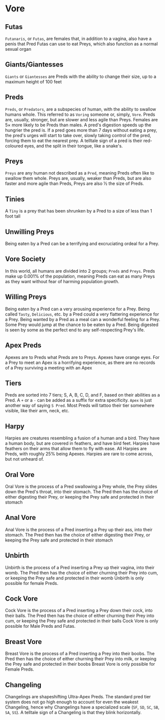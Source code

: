 # Vore

## Futas
`Futanaris`, or `Futas`, are females that, in addition to a vagina, also have a penis that Pred Futas can use to eat Preys, which also function as a normal sexual organ

## Giants/Giantesses
`Giants` or `Giantesses` are Preds with the ability to change their size, up to a maximum height of 100 feet

## Preds
`Preds`, or `Predators`, are a subspecies of human, with the ability to swallow humans whole. This referred to as `Voring` someone or, simply, `Vore`. Preds are, usually, stronger, but are slower and less agile than Preys. Females are 5× more likely to be Preds than males. A pred's digestion speeds up the hungrier the pred is. If a pred goes more than 7 days without eating a prey, the pred's urges will start to take over, slowly taking control of the pred, forcing them to eat the nearest prey. A telltale sign of a pred is their red-coloured eyes, and the split in their tongue, like a snake's.

## Preys
`Preys` are any human not described as a `Pred`, meaning Preds often like to swallow them whole. Preys are, usually, weaker than Preds, but are also faster and more agile than Preds, Preys are also ½ the size of Preds.

## Tinies
A `Tiny` is a prey that has been shrunken by a Pred to a size of less than 1 foot tall

## Unwilling Preys
Being eaten by a Pred can be a terrifying and excruciating ordeal for a Prey.

## Vore Society
In this world, all humans are divided into 2 groups; `Preds` and `Preys`. Preds make up 0.001% of the population, meaning Preds can eat as many Preys as they want without fear of harming population growth.

## Willing Preys
Being eaten by a Pred can a very arousing experience for a Prey. Being called `Tasty`, `Delicious`, etc. by a Pred could a very flattering experience for a Prey. Being wanted by a Pred as a meal can a wonderful feeling for a Prey. Some Prey would jump at the chance to be eaten by a Pred. Being digested is seen by some as the perfect end to any self-respecting Prey's life.

## Apex Preds
Apexes are to Preds what Preds are to Preys. Apexes have orange eyes. For a Prey to meet an Apex is a horrifying experience, as there are no records of a Prey surviving a meeting with an Apex

## Tiers
Preds are sorted into 7 tiers; S, A, B, C, D, and F, based on their abilities as a Pred. A `+` or a `-` can be added as a suffix for extra specificity. `Apex` is just another way of saying `S Pred`. Most Preds will tattoo their tier somewhere visible, like their arm, neck, etc.

## Harpy
Harpies are creatures resembling a fusion of a human and a bird. They have a human body, but are covered in feathers, and have bird feet. Harpies have feathers on their arms that allow them to fly with ease. All Harpies are Preds, with roughly 25% being Apexes. Harpies are rare to come across, but not unheard of.

## Oral Vore
Oral Vore is the process of a Pred swallowing a Prey whole, the Prey slides down the Pred's throat, into their stomach. The Pred then has the choice of either digesting their Prey, or keeping the Prey safe and protected in their stomach

## Anal Vore
Anal Vore is the process of a Pred inserting a Prey up their ass, into their stomach. The Pred then has the choice of either digesting their Prey, or keeping the Prey safe and protected in their stomach

## Unbirth
Unbirth is the process of a Pred inserting a Prey up their vagina, into their womb. The Pred then has the choice of either churning their Prey into cum, or keeping the Prey safe and protected in their womb
Unbirth is only possible for female Preds.

## Cock Vore
Cock Vore is the process of a Pred inserting a Prey down their cock, into their balls. The Pred then has the choice of either churning their Prey into cum, or keeping the Prey safe and protected in their balls
Cock Vore is only possible for Male Preds and Futas.

## Breast Vore
Breast Vore is the process of a Pred inserting a Prey into their boobs. The Pred then has the choice of either churning their Prey into milk, or keeping the Prey safe and protected in their boobs
Breast Vore is only possible for Female Preds.

## Changeling
Changelings are shapeshifting Ultra-Apex Preds. The standard pred tier system does not go high enough to account for even the weakest Changeling, hence why Changelings have a specialized scale (`SF`, `SD`, `SC`, `SB`, `SA`, `SS`). A telltale sign of a Changeling is that they blink horizontally.

